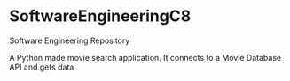 # SoftwareEngineeringC8
Software Engineering Repository

A Python made movie search application. 
It connects to a Movie Database API and gets data 
